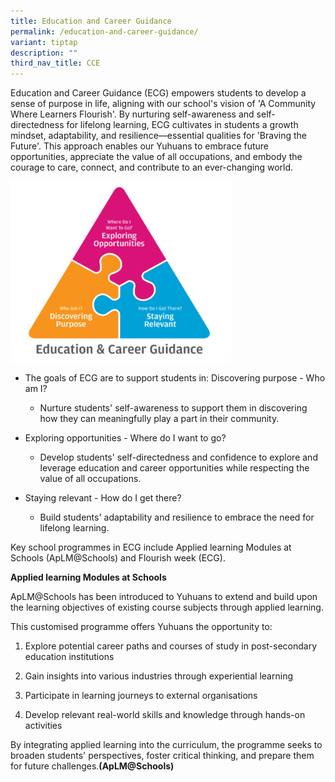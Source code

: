 ```yaml
---
title: Education and Career Guidance
permalink: /education-and-career-guidance/
variant: tiptap
description: ""
third_nav_title: CCE
---
```

<p>Education and Career Guidance (ECG) empowers students to develop a sense
of purpose in life, aligning with our school's vision of 'A Community Where
Learners Flourish'. By nurturing self-awareness and self-directedness for
lifelong learning, ECG cultivates in students a growth mindset, adaptability,
and resilience—essential qualities for 'Braving the Future'. This approach
enables our Yuhuans to embrace future opportunities, appreciate the value
of all occupations, and embody the courage to care, connect, and contribute
to an ever-changing world.</p>
<div class="isomer-image-wrapper">
<img style="width: 70%;" height="auto" width="100%" alt="" src="/images/ECG.png">
</div>
<ul data-tight="true" class="tight">
<li>
<p>The goals of ECG are to support students in: Discovering purpose - Who
am I?</p>
<ul data-tight="true" class="tight">
<li>
<p>Nurture students' self-awareness to support them in discovering how they
can meaningfully play a part in their community.</p>
</li>
</ul>
</li>
<li>
<p>Exploring opportunities - Where do I want to go?</p>
<ul data-tight="true" class="tight">
<li>
<p>Develop students' self-directedness and confidence to explore and leverage
education and career opportunities while respecting the value of all occupations.</p>
</li>
</ul>
</li>
<li>
<p>Staying relevant - How do I get there?</p>
<ul data-tight="true" class="tight">
<li>
<p>Build students' adaptability and resilience to embrace the need for lifelong
learning.</p>
</li>
</ul>
</li>
</ul>
<p>Key school programmes in ECG include Applied learning Modules at Schools
(ApLM@Schools) and Flourish week (ECG).</p>
<p><strong>Applied learning Modules at Schools </strong>
</p>
<p>ApLM@Schools has been introduced to Yuhuans to extend and build upon the
learning objectives of existing course subjects through applied learning.</p>
<p>This customised programme offers Yuhuans the opportunity to:</p>
<ol data-tight="true" class="tight">
<li>
<p>Explore potential career paths and courses of study in post-secondary
education institutions</p>
</li>
<li>
<p>Gain insights into various industries through experiential learning</p>
</li>
<li>
<p>Participate in learning journeys to external organisations</p>
</li>
<li>
<p>Develop relevant real-world skills and knowledge through hands-on activities</p>
</li>
</ol>
<p>By integrating applied learning into the curriculum, the programme seeks
to broaden students' perspectives, foster critical thinking, and prepare
them for future challenges.<strong>(ApLM@Schools)</strong>
</p>
